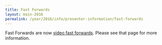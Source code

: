 ```yaml
---
title: Fast Forwards
layout: main-2016
permalink: /year/2016/info/presenter-information/fast-forwards
---
```


Fast Forwards are now
[video fast forwards](video-fast-forwards). Please see that page
for more information.
